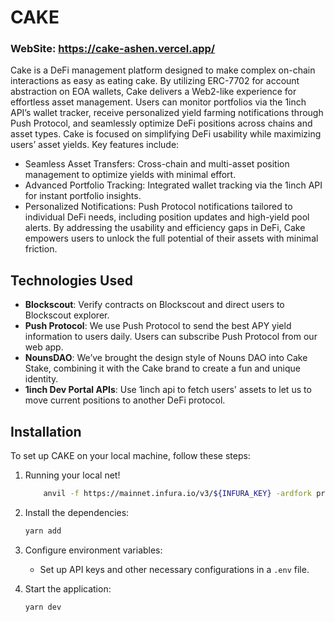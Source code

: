 # CAKE

### WebSite: https://cake-ashen.vercel.app/

Cake is a DeFi management platform designed to make complex on-chain interactions as easy as eating cake. By utilizing ERC-7702 for account abstraction on EOA wallets, Cake delivers a Web2-like experience for effortless asset management. Users can monitor portfolios via the 1inch API’s wallet tracker, receive personalized yield farming notifications through Push Protocol, and seamlessly optimize DeFi positions across chains and asset types. Cake is focused on simplifying DeFi usability while maximizing users’ asset yields.
Key features include:

- Seamless Asset Transfers: Cross-chain and multi-asset position management to optimize yields with minimal effort.
- Advanced Portfolio Tracking: Integrated wallet tracking via the 1inch API for instant portfolio insights.
- Personalized Notifications: Push Protocol notifications tailored to individual DeFi needs, including position updates and high-yield pool alerts.
  By addressing the usability and efficiency gaps in DeFi, Cake empowers users to unlock the full potential of their assets with minimal friction.

## Technologies Used

- **Blockscout**: Verify contracts on Blockscout and direct users to Blockscout explorer.
- **Push Protocol**: We use Push Protocol to send the best APY yield information to users daily. Users can subscribe Push Protocol from our web app.
- **NounsDAO**: We’ve brought the design style of Nouns DAO into Cake Stake, combining it with the Cake brand to create a fun and unique identity.
- **1inch Dev Portal APIs**: Use 1inch api to fetch users' assets to let us to move current positions to another DeFi protocol.

## Installation

To set up CAKE on your local machine, follow these steps:

1. Running your local net!

   ```bash
       anvil -f https://mainnet.infura.io/v3/${INFURA_KEY} -ardfork prague --fork-block-number 21202319 --chain-id 1 --gas-price 1
   ```

1. Install the dependencies:

   ```bash
   yarn add
   ```

1. Configure environment variables:

   - Set up API keys and other necessary configurations in a `.env` file.

1. Start the application:
   ```bash
   yarn dev
   ```
